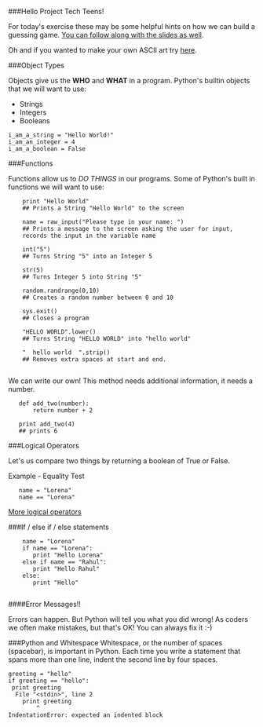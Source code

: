 ###Hello Project Tech Teens!

For today's exercise these may be some helpful hints on how we can build a guessing game. [You can follow along with the slides as well](https://docs.google.com/presentation/d/1_USVM2isK9PPsC0c-Reo3NJGEcbApwO-6GOb10YTvAo/edit?usp=sharing).

Oh and if you wanted to make your own ASCII art try [here](http://www.network-science.de/ascii/).

###Object Types

Objects give us the **WHO** and **WHAT** in a program. Python's builtin objects that we will want to use:

* Strings
* Integers
* Booleans

```
i_am_a_string = "Hello World!"
i_am_an_integer = 4
i_am_a_boolean = False
```

###Functions

Functions allow us to *DO THINGS* in our programs. Some of Python's built in functions we will want to use:

```
    print "Hello World" 
    ## Prints a String "Hello World" to the screen 
    
    name = raw_input("Please type in your name: ") 
    ## Prints a message to the screen asking the user for input,
    records the input in the variable name
    
    int("5")
    ## Turns String "5" into an Integer 5
    
    str(5)
    ## Turns Integer 5 into String "5"
    
    random.randrange(0,10)
    ## Creates a random number between 0 and 10
    
    sys.exit()
    ## Closes a program
    
    "HELLO WORLD".lower()
    ## Turns String "HELLO WORLD" into "hello world"
    
    "  hello world  ".strip()
    ## Removes extra spaces at start and end.
    
```

We can write our own! This method needs additional information, it needs a number.

```
   def add_two(number):
       return number + 2
   
   print add_two(4) 
   ## prints 6
```
###Logical Operators

Let's us compare two things by returning a boolean of True or False. 

Example - Equality Test

```
   name = "Lorena"
   name == "Lorena"
```


[More logical operators](http://www.tutorialspoint.com/python/python_basic_operators.htm)

###If / else if / else statements

```
    name = "Lorena"
    if name == "Lorena":
       print "Hello Lorena"
    else if name == "Rahul":
       print "Hello Rahul"
    else:
       print "Hello"
    
```

####Error Messages!!

Errors can happen. But Python will tell you what you did wrong! As coders we often make mistakes, but that's OK! You can always fix it :-)

###Python and Whitespace
Whitespace, or the number of spaces (spacebar), is important in Python. Each time you write a statement that spans more than one line, indent the second line by four spaces.

```
greeting = "hello"
if greeting == "hello":
 print greeting
  File "<stdin>", line 2
    print greeting
        ^
IndentationError: expected an indented block
```




